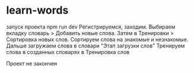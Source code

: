 # learn-words

запуск проекта npm run dev
Регистрируемся, заходим.
Выбираем вкладку словарь > Добавить новые слова.
Затем в Тренировки > Сортировка новых слов. Сортируем слова на знакомые и незнакомые.
Дальше загружаем слова в словари "Этап загрузки слов" 
Тренируем слова в созданных словарях в Тренировка слов

Проект не закончен
